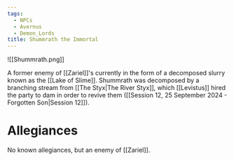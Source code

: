 ```yaml
---
tags:
  - NPCs
  - Avernus
  - Demon_Lords
title: Shummrath the Immortal
---
```

![[Shummrath.png]]

A former enemy of [[Zariel]]'s currently in the form of a decomposed slurry known as the [[Lake of Slime]]. Shummrath was decomposed by a branching stream from [[The Styx|The River Styx]], which [[Levistus]] hired the party to dam in order to revive them ([[Session 12, 25 September 2024 - Forgotten Son|Session 12]]).
# Allegiances
No known allegiances, but an enemy of [[Zariel]].